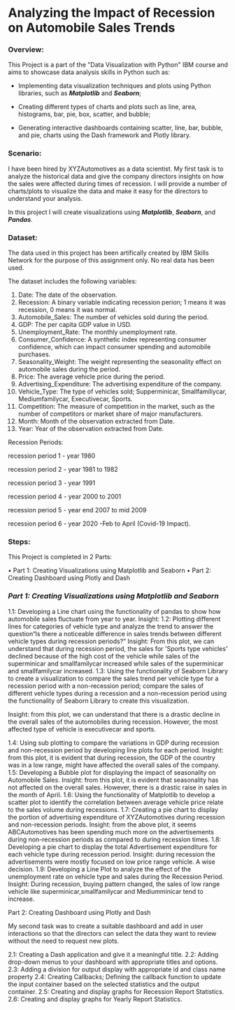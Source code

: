 # Analyzing the Impact of Recession on Automobile Sales Trends

### Overview:

This Project is a part of the "Data Visualization with Python" IBM course and aims to showcase data analysis skills in Python such as:

+ Implementing data visualization techniques and plots using Python libraries, such as **_Matplotlib_** and **_Seaborn_**;

+ Creating different types of charts and plots such as line, area, histograms, bar, pie, box, scatter, and bubble;

+ Generating interactive dashboards containing scatter, line, bar, bubble, and pie, charts using the Dash framework and Plotly library.

### Scenario:

I have been hired by XYZAutomotives as a data scientist. My first task is to analyze the historical data and give the company directors insights on how the sales were affected during times of recession. I will provide a number of charts/plots to visualize the data and make it easy for the directors to understand your analysis.

In this project I will create visualizations using **_Matplotlib_**, **_Seaborn_**, and **_Pandas_**.

### Dataset:

The data used in this project has been artifically created by IBM Skills Network for the purpose of this assignment only. No real data has been used.

The dataset includes the following variables:

1.	Date: The date of the observation.
2.	Recession: A binary variable indicating recession perion; 1 means it was recession, 0 means it was normal.
3.	Automobile_Sales: The number of vehicles sold during the period.
4.	GDP: The per capita GDP value in USD.
5.	Unemployment_Rate: The monthly unemployment rate.
6.	Consumer_Confidence: A synthetic index representing consumer confidence, which can impact consumer spending and automobile purchases.
7.	Seasonality_Weight: The weight representing the seasonality effect on automobile sales during the period.
8.	Price: The average vehicle price during the period.
9.	Advertising_Expenditure: The advertising expenditure of the company.
10.	Vehicle_Type: The type of vehicles sold; Supperminicar, Smallfamiliycar, Mediumfamilycar, Executivecar, Sports.
11.	Competition: The measure of competition in the market, such as the number of competitors or market share of major manufacturers.
12.	Month: Month of the observation extracted from Date.
13.	Year: Year of the observation extracted from Date.

Recession Periods:

recession period 1 - year 1980

recession period 2 - year 1981 to 1982

recession period 3 - year 1991

recession period 4 - year 2000 to 2001

recession period 5 - year end 2007 to mid 2009

recession period 6 - year 2020 -Feb to April (Covid-19 Impact).

### Steps:

This Project is completed in 2 Parts:

•	Part 1: Creating Visualizations using Matplotlib and Seaborn 
•	Part 2: Creating Dashboard using Plotly and Dash

### _Part 1: Creating Visualizations using Matplotlib and Seaborn_ 

1.1: Developing a Line chart using the functionality of pandas to show how automobile sales fluctuate from year to year.
Insight:
1.2: Plotting different lines for categories of vehicle type and analyze the trend to answer the question“Is there a noticeable difference in sales trends between different vehicle types during recession periods?”
Insight: From this plot, we can understand that during recession period, the sales for 'Sports type vehicles' declined because of the high cost of the vehicle while sales of the superminicar and smallfamilycar increased while sales of the superminicar and smallfamilycar increased.
1.3: Using the functionality of Seaborn Library to create a visualization to compare the sales trend per vehicle type for a recession period with a non-recession period; compare the sales of different vehicle types during a recession and a non-recession period using the functionality of Seaborn Library to create this visualization.

Insight: from this plot, we can understand that there is a drastic decline in the overall sales of the automobiles during recession. However, the most affected type of vehicle is executivecar and sports.

1.4: Using sub plotting to compare the variations in GDP during recession and non-recession period by developing line plots for each period.
Insight: from this plot, it is evident that during recession, the GDP of the country was in a low range, might have affected the overall sales of the company.
1.5: Developing a Bubble plot for displaying the impact of seasonality on Automobile Sales.
Insight: from this plot, it is evident that seasonality has not affected on the overall sales. However, there is a drastic raise in sales in the month of April.
1.6: Using the functionality of Matplotlib to develop a scatter plot to identify the correlation between average vehicle price relate to the sales volume during recessions.
1.7: Creating a pie chart to display the portion of advertising expenditure of XYZAutomotives during recession and non-recession periods.
Insight: from the above plot, it seems ABCAutomotives has been spending much more on the advertisements during non-recession periods as compared to during recession times.
1.8: Developing a pie chart to display the total Advertisement expenditure for each vehicle type during recession period.
Insight: during recession the advertisements were mostly focused on low price range vehicle. A wise decision.
1.9: Developing a Line Plot to analyze the effect of the unemployment rate on vehicle type and sales during the Recession Period.
Insight: During recession, buying pattern changed, the sales of low range vehicle like superminicar,smallfamilycar and Mediumminicar tend to increase.


Part 2: Creating Dashboard using Plotly and Dash

My second task was to create a suitable dashboard and add in user interactions so that the directors can select the data they want to review without the need to request new plots.

2.1: Creating a Dash application and give it a meaningful title.
2.2: Adding drop-down menus to your dashboard with appropriate titles and options.
2.3: Adding a division for output display with appropriate id and class name property
2.4: Creating Callbacks; Defining the callback function to update the input container based on the selected statistics and the output container.
2.5: Creating and display graphs for Recession Report Statistics.
2.6: Creating and display graphs for Yearly Report Statistics.
